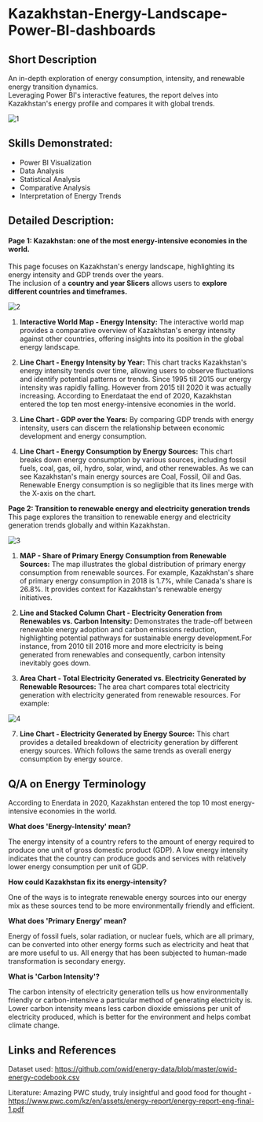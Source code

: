 # Kazakhstan-Energy-Landscape-Power-BI-dashboards   

## Short Description    
An in-depth exploration of energy consumption, intensity, and renewable energy transition dynamics.    
Leveraging Power BI's interactive features, the report delves into Kazakhstan's energy profile and compares it with global trends.     

![1](https://github.com/orynbay21/Kazakhstan-Energy-Landscape-Power-BI-dashboards/assets/98757036/915b1b22-6463-41d5-b2fc-53483266391a)
   
## Skills Demonstrated:
- Power BI Visualization
- Data Analysis
- Statistical Analysis
- Comparative Analysis
- Interpretation of Energy Trends

## Detailed Description:

#### Page 1: Kazakhstan: one of the most energy-intensive economies in the world.
This page focuses on Kazakhstan's energy landscape, highlighting its energy intensity and GDP trends over the years.   
The inclusion of a **country and year Slicers** allows users to **explore different countries and timeframes.**

![2](https://github.com/orynbay21/Kazakhstan-Energy-Landscape-Power-BI-dashboards/assets/98757036/c2484cdf-5671-4503-a4c8-a2793a6e794b)

1. **Interactive World Map - Energy Intensity:**
The interactive world map provides a comparative overview of Kazakhstan's energy intensity against other countries, offering insights into its position in the global energy landscape.

3. **Line Chart - Energy Intensity by Year:**
This chart tracks Kazakhstan's energy intensity trends over time, allowing users to observe fluctuations and identify potential patterns or trends.
Since 1995 till 2015 our energy intensity was rapidly falling. However from 2015 till 2020 it was actually increasing. According to Enerdataat the end of 2020, Kazakhstan
entered the top ten most energy-intensive economies in the world.
5. **Line Chart - GDP over the Years:**
 By comparing GDP trends with energy intensity, users can discern the relationship between economic development and energy consumption.

7. **Line Chart - Energy Consumption by Energy Sources:**
This chart breaks down energy consumption by various sources, including fossil fuels, coal, gas, oil, hydro, solar, wind, and other renewables.
As we can see Kazakhstan's main energy sources are Coal, Fossil, Oil and Gas. Renewable Energy consumption is so negligible that its lines merge with the X-axis on the chart.

**Page 2: Transition to renewable energy and electricity generation trends**
This page explores the transition to renewable energy and electricity generation trends globally and within Kazakhstan.

![3](https://github.com/orynbay21/Kazakhstan-Energy-Landscape-Power-BI-dashboards/assets/98757036/e4b25452-073f-438b-a3b1-cb59cfc41a85)


1. **MAP - Share of Primary Energy Consumption from Renewable Sources:** The map illustrates the global distribution of primary energy consumption from renewable sources.
For example, Kazakhstan's share of primary energy consumption in 2018 is 1.7%, while Canada's share is 26.8%. It provides context for Kazakhstan's renewable energy initiatives.

3. **Line and Stacked Column Chart - Electricity Generation from Renewables vs. Carbon Intensity:**
Demonstrates the trade-off between renewable energy adoption and carbon emissions reduction, highlighting potential pathways for sustainable energy development.For instance, from 2010 till 2016 more and more electricity is being generated from renewables and consequently, carbon intensity inevitably goes down.

5. **Area Chart - Total Electricity Generated vs. Electricity Generated by Renewable Resources:**
The area chart compares total electricity generation with electricity generated from renewable resources.
For example:

![4](https://github.com/orynbay21/Kazakhstan-Energy-Landscape-Power-BI-dashboards/assets/98757036/f375dcb7-fd7c-4048-a6b1-65ce536b3c16)

   
7. **Line Chart - Electricity Generated by Energy Source:** This chart provides a detailed breakdown of electricity generation by different energy sources. Which follows the same trends as overall energy consumption by energy source.
## Q/A on Energy Terminology
According to Enerdata in 2020, Kazakhstan entered the top 10 most energy-intensive economies in the world.  

**What does 'Energy-Intensity' mean?**  

The energy intensity of a country refers to the amount of energy required to produce one unit of gross domestic product (GDP). A low energy intensity indicates that the country can produce goods and services with relatively lower energy consumption per unit of GDP.   

**How could Kazakhstan fix its energy-intensity?**    

One of the ways is to integrate renewable energy sources into our energy mix as these sources tend to be more environmentally friendly and efficient.  

**What does 'Primary Energy' mean?**   

Energy of fossil fuels, solar radiation, or nuclear fuels, which are all primary, can be converted into other energy forms such as electricity and heat that are more useful to us. All energy that has been subjected to human-made transformation is secondary energy.   

**What is 'Carbon Intensity'?**  

The carbon intensity of electricity generation tells us how environmentally friendly or carbon-intensive a particular method of generating electricity is. Lower carbon intensity means less carbon dioxide emissions per unit of electricity produced, which is better for the environment and helps combat climate change.   


## Links and References
Dataset used: https://github.com/owid/energy-data/blob/master/owid-energy-codebook.csv   

Literature: Amazing PWC study, truly insightful and good food for thought - https://www.pwc.com/kz/en/assets/energy-report/energy-report-eng-final-1.pdf
